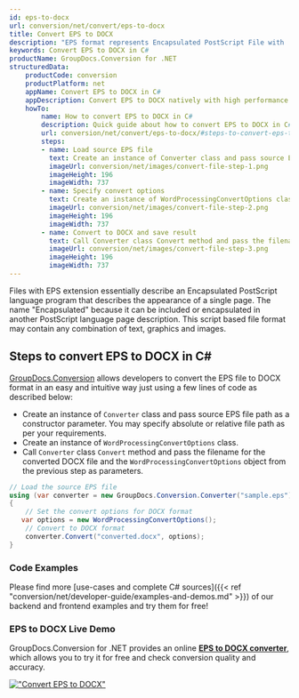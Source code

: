 ```yaml
---
id: eps-to-docx
url: conversion/net/convert/eps-to-docx
title: Convert EPS to DOCX
description: "EPS format represents Encapsulated PostScript File with .eps extension. Learn how to convert EPS to DOCX file programmatically in C# language using GroupDocs.Conversion for .NET library."
keywords: Convert EPS to DOCX in C#
productName: GroupDocs.Conversion for .NET
structuredData:
    productCode: conversion
    productPlatform: net
    appName: Convert EPS to DOCX in C#
    appDescription: Convert EPS to DOCX natively with high performance using C# language and server side GroupDocs.Conversion for .NET APIs, without the use of any software like Microsoft or Open Office.
    howTo:
        name: How to convert EPS to DOCX in C# 
        description: Quick guide about how to convert EPS to DOCX in C# with high performance and accuracy.
        url: conversion/net/convert/eps-to-docx/#steps-to-convert-eps-to-docx-in-c
        steps:
        - name: Load source EPS file 
          text: Create an instance of Converter class and pass source EPS file path as a constructor parameter. You may specify absolute or relative file path as per your requirements. 
          imageUrl: conversion/net/images/convert-file-step-1.png
          imageHeight: 196
          imageWidth: 737
        - name: Specify convert options 
          text: Create an instance of WordProcessingConvertOptions class.
          imageUrl: conversion/net/images/convert-file-step-2.png
          imageHeight: 196
          imageWidth: 737
        - name: Convert to DOCX and save result 
          text: Call Converter class Convert method and pass the filename for the converted HTML file and the WordProcessingConvertOptions object from the previous step as parameters.
          imageUrl: conversion/net/images/convert-file-step-3.png
          imageHeight: 196
          imageWidth: 737
---
```


Files with EPS extension essentially describe an Encapsulated PostScript language program that describes the appearance of a single page. The name "Encapsulated" because it can be included or encapsulated in another PostScript language page description. This script based file format may contain any combination of text, graphics and images.

## Steps to convert EPS to DOCX in C#

[GroupDocs.Conversion](https://products.groupdocs.com/conversion/net) allows developers to convert the EPS file to DOCX format in an easy and intuitive way just using a few lines of code as described below:

* Create an instance of `Converter` class and pass source EPS file path as a constructor parameter. You may specify absolute or relative file path as per your requirements. 
* Create an instance of `WordProcessingConvertOptions` class.
* Call `Converter` class `Convert` method and pass the filename for the converted DOCX file and the `WordProcessingConvertOptions` object from the previous step as parameters.

```csharp
// Load the source EPS file
using (var converter = new GroupDocs.Conversion.Converter("sample.eps"))
{
    // Set the convert options for DOCX format
   var options = new WordProcessingConvertOptions();
    // Convert to DOCX format
    converter.Convert("converted.docx", options);
}
```

### Code Examples

Please find more [use-cases and complete C# sources]({{< ref "conversion/net/developer-guide/examples-and-demos.md" >}}) of our backend and frontend examples and try them for free!

### EPS to DOCX Live Demo

GroupDocs.Conversion for .NET provides an online [**EPS to DOCX converter**](https://products.groupdocs.app/conversion/eps-to-docx), which allows you to try it for free and check conversion quality and accuracy.

[!["Convert EPS to DOCX"](conversion/net/images/convert-to-docx/convert-eps-to-docx.png)](https://products.groupdocs.app/conversion/eps-to-docx)